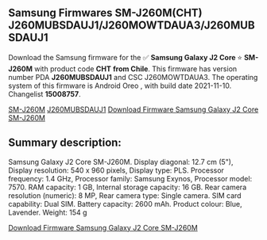 <h2>Samsung Firmwares SM-J260M(CHT) J260MUBSDAUJ1/J260MOWTDAUA3/J260MUBSDAUJ1</h2>
Download the Samsung firmware for the ✅ <strong>Samsung Galaxy J2 Core </strong> ⭐ <strong>SM-J260M</strong> with product code <strong>CHT</strong> <strong> from Chile</strong>. This firmware has version number PDA <strong>J260MUBSDAUJ1</strong> and CSC J260MOWTDAUA3. The operating system of this firmware is Android Oreo , with build date 2021-11-10. Changelist <strong>15008757</strong>.


[SM-J260M](https://samfirm.shop/samsung/model/SM-J260M)
[J260MUBSDAUJ1](https://samfirm.shop/samsung/pda/J260MUBSDAUJ1)
[Download Firmware Samsung Galaxy J2 Core SM-J260M](https://samfirm.shop/samsung/firmware/473333)
<h2>Summary description:</h2>
<p>Samsung Galaxy J2 Core SM-J260M. Display diagonal: 12.7 cm (5"), Display resolution: 540 x 960 pixels, Display type: PLS. Processor frequency: 1.4 GHz, Processor family: Samsung Exynos, Processor model: 7570. RAM capacity: 1 GB, Internal storage capacity: 16 GB. Rear camera resolution (numeric): 8 MP, Rear camera type: Single camera. SIM card capability: Dual SIM. Battery capacity: 2600 mAh. Product colour: Blue, Lavender. Weight: 154 g</p>


[Download Firmware Samsung Galaxy J2 Core SM-J260M](https://samfirm.shop/samsung/firmware/473333)
